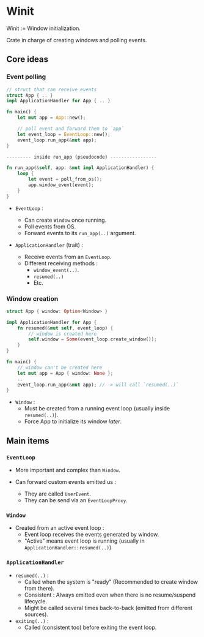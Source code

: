 # Winit

Winit := Window initialization.

Crate in charge of creating windows and polling events.

## Core ideas

### Event polling

```rust
// struct that can receive events
struct App { .. }
impl ApplicationHandler for App { .. }

fn main() {
    let mut app = App::new();

    // poll event and forward them to `app`
    let event_loop = EventLoop::new();
    event_loop.run_app(&mut app);
}

--------- inside run_app (pseudocode) ----------------- 

fn run_app(&self, app: &mut impl ApplicationHandler) {
    loop {
        let event = poll_from_os();
        app.window_event(event);
    }
}
```

- `EventLoop` :
    - Can create `Window` once running.
    - Poll events from OS.
    - Forward events to its `run_app(..)` argument.

- `ApplicationHandler` (trait) :
    - Receive events from an `EventLoop`.
    - Different receiving methods :
        - `window_event(..)`.
        - `resumed(..)`
        - Etc.

### Window creation

```rust
struct App { window: Option<Window> }

impl ApplicationHandler for App { 
    fn resumed(&mut self, event_loop) {
        // window is created here
        self.window = Some(event_loop.create_window());
    }
}

fn main() {
    // window can't be created here
    let mut app = App { window: None };
    ..
    event_loop.run_app(&mut app); // -> will call `resumed(..)`
}
```

- `Window` :
    - Must be created from a running event loop (usually inside `resumed(..)`).
    - Force App to initialize its window *later*.

## Main items

### `EventLoop`

- More important and complex than `Window`.

- Can forward custom events emitted us :
    - They are called `UserEvent`.
    - They can be send via an `EventLoopProxy`.

### `Window`

- Created from an active event loop :
    - Event loop receives the events generated by window.
    - "Active" means event loop is running (usually in `ApplicationHandler::resumed(..)`)

### `ApplicationHandler`

- `resumed(..)` :
    - Called when the system is "ready" (Recommended to create window from there).
    - Consistent : Always emitted even when there is no resume/suspend lifecycle.
    - Might be called several times back-to-back (emitted from different sources).
- `exiting(..)` :
    - Called (consistent too) before exiting the event loop.

